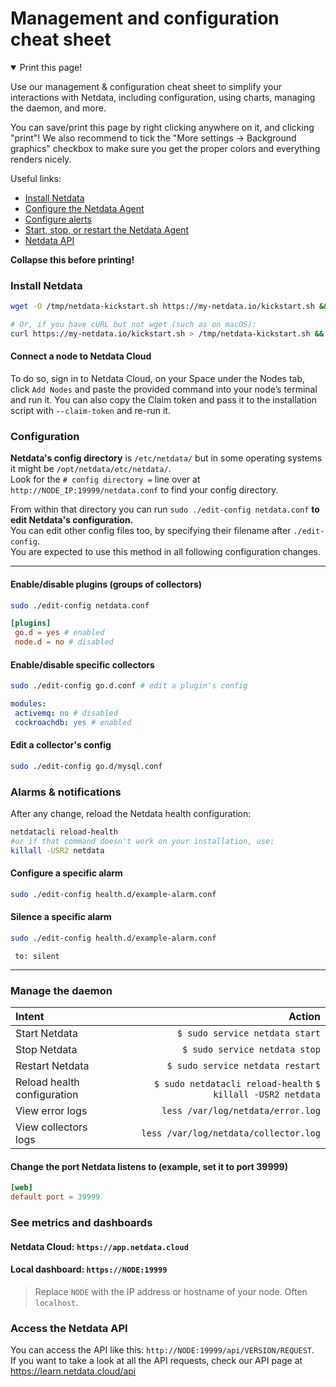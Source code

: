 # Management and configuration cheat sheet

<!--This page is optimized to render properly when viewed from our Learn site-->

<details open><summary>Print this page!</summary>

Use our management &amp; configuration cheat sheet to simplify your interactions with Netdata, including configuration,
using charts, managing the daemon, and more.

You can save/print this page by right clicking anywhere on it, and clicking "print"! We also recommend to tick the "More settings -> Background graphics" checkbox to make sure you get the proper colors and everything renders nicely.

Useful links:

- [Install Netdata](https://github.com/netdata/netdata/blob/master/packaging/installer/README.md)
- [Configure the Netdata Agent](https://github.com/netdata/netdata/blob/master/docs/configure/nodes.md)
- [Configure alerts](https://github.com/netdata/netdata/blob/master/health/REFERENCE.md)
- [Start, stop, or restart the Netdata Agent](https://github.com/netdata/netdata/blob/master/docs/configure/start-stop-restart.md)
- [Netdata API](https://learn.netdata.cloud/api)

**Collapse this before printing!**
</details>

### Install Netdata

```bash
wget -O /tmp/netdata-kickstart.sh https://my-netdata.io/kickstart.sh && sh /tmp/netdata-kickstart.sh

# Or, if you have cURL but not wget (such as on macOS):
curl https://my-netdata.io/kickstart.sh > /tmp/netdata-kickstart.sh && sh /tmp/netdata-kickstart.sh
```

#### Connect a node to Netdata Cloud

To do so, sign in to Netdata Cloud, on your Space under the Nodes tab, click `Add Nodes` and paste the provided command into your node’s terminal and run it.
You can also copy the Claim token and pass it to the installation script with `--claim-token` and re-run it.

### Configuration

**Netdata's config directory** is `/etc/netdata/` but in some operating systems it might be `/opt/netdata/etc/netdata/`.  
Look for the `# config directory =` line over at `http://NODE_IP:19999/netdata.conf` to find your config directory.

From within that directory you can run `sudo ./edit-config netdata.conf` **to edit Netdata's configuration.**  
You can edit other config files too, by specifying their filename after `./edit-config`.  
You are expected to use this method in all following configuration changes.

<!-- #### Edit Netdata's other config files (examples):

- `$ sudo ./edit-config apps_groups.conf`
- `$ sudo ./edit-config ebpf.conf`
- `$ sudo ./edit-config health.d/load.conf`
- `$ sudo ./edit-config go.d/prometheus.conf`

#### View the running Netdata configuration: `http://NODE:19999/netdata.conf`

> Replace `NODE` with the IP address or hostname of your node. Often `localhost`.

## Metrics collection & retention

You can tweak your settings in the netdata.conf file.
📄 [Find your netdata.conf file](https://github.com/netdata/netdata/blob/master/daemon/config/README.md)

Open a new terminal and navigate to the netdata.conf file. Use the edit-config script to make changes: `sudo ./edit-config netdata.conf`

The most popular settings to change are:

#### Increase metrics retention (4GiB)

```
sudo ./edit-config netdata.conf
```

```
[global]
 dbengine multihost disk space = 4096
```

#### Reduce the collection frequency (every 5 seconds)

```
sudo ./edit-config netdata.conf
```

```
[global]
 update every = 5
``` -->

---

#### Enable/disable plugins (groups of collectors)

```bash
sudo ./edit-config netdata.conf
```

```conf
[plugins]
 go.d = yes # enabled
 node.d = no # disabled
```

#### Enable/disable specific collectors

```bash
sudo ./edit-config go.d.conf # edit a plugin's config
```

```yaml
modules:
 activemq: no # disabled
 cockroachdb: yes # enabled
```

#### Edit a collector's config

```bash
sudo ./edit-config go.d/mysql.conf
```

### Alarms & notifications

<!-- #### Add a new alarm

```
sudo touch health.d/example-alarm.conf
sudo ./edit-config health.d/example-alarm.conf
``` -->
After any change, reload the Netdata health configuration:

```bash
netdatacli reload-health
#or if that command doesn't work on your installation, use:
killall -USR2 netdata
```

#### Configure a specific alarm

```bash
sudo ./edit-config health.d/example-alarm.conf
```

#### Silence a specific alarm

```bash
sudo ./edit-config health.d/example-alarm.conf
```

```
 to: silent
```

<!-- #### Disable alarms and notifications

```conf
[health]
 enabled = no
``` -->

---

### Manage the daemon

| Intent                      |                                                                Action |
| :-------------------------- | --------------------------------------------------------------------: |
| Start Netdata               |                                      `$ sudo service netdata start` |
| Stop Netdata                |                                       `$ sudo service netdata stop` |
| Restart Netdata             |                                    `$ sudo service netdata restart` |
| Reload health configuration |           `$ sudo netdatacli reload-health` `$ killall -USR2 netdata` |
| View error logs             |                                     `less /var/log/netdata/error.log` |
| View collectors logs        |                               `less /var/log/netdata/collector.log` |

#### Change the port Netdata listens to (example, set it to port 39999)

```conf
[web]
default port = 39999
```

### See metrics and dashboards

#### Netdata Cloud: `https://app.netdata.cloud`

#### Local dashboard: `https://NODE:19999`

> Replace `NODE` with the IP address or hostname of your node. Often `localhost`.

### Access the Netdata API

You can access the API like this: `http://NODE:19999/api/VERSION/REQUEST`.  
If you want to take a look at all the API requests, check our API page at <https://learn.netdata.cloud/api>
<!-- 
## Interact with charts

| Intent                                 |                                                                                                                                                                                                                                                                          Action |
| -------------------------------------- | ------------------------------------------------------------------------------------------------------------------------------------------------------------------------------------------------------------------------------------------------------------------------------: |
| Stop a chart from updating             |                                                                                                                                                                                                                                                                         `click` |
| Zoom                                   | **Cloud** <br/> use the `zoom in` and `zoom out` buttons on any chart (upper right corner) <br/><br/> **Agent**<br/>`SHIFT` or `ALT` + `mouse scrollwheel` <br/> `SHIFT` or `ALT` + `two-finger pinch` (touchscreen) <br/> `SHIFT` or `ALT` + `two-finger scroll` (touchscreen) |
| Zoom to a specific timeframe           |                                                                                                                                **Cloud**<br/>use the `select and zoom` button on any chart and then do a `mouse selection` <br/><br/> **Agent**<br/>`SHIFT` + `mouse selection` |
| Pan forward or back in time            |                                                                                                                                                                                                                  `click` & `drag` <br/> `touch` & `drag` (touchpad/touchscreen) |
| Select a certain timeframe             |                                                                                                                                                                                `ALT` + `mouse selection` <br/> WIP need to evaluate this `command?` + `mouse selection` (macOS) |
| Reset to default auto refreshing state |                                                                                                                                                                                                                                                                  `double click` | -->

<!-- ## Dashboards

#### Disable the local dashboard

Use the `edit-config` script to edit the `netdata.conf` file.

```
[web]
mode = none
``` -->

<!-- #### Opt out from anonymous statistics

```
sudo touch .opt-out-from-anonymous-statistics
``` -->

<!-- ## Understanding the dashboard

**Charts**: A visualization displaying one or more collected/calculated metrics in a time series. Charts are generated
by collectors.

**Dimensions**: Any value shown on a chart, which can be raw or calculated values, such as percentages, averages,
minimums, maximums, and more.

**Families**: One instance of a monitored hardware or software resource that needs to be monitored and displayed
separately from similar instances. Example, disks named
**sda**, **sdb**, **sdc**, and so on.

**Contexts**: A grouping of charts based on the types of metrics collected and visualized.
**disk.io**, **disk.ops**, and **disk.backlog** are all contexts. -->

<br/>
<br/>
<br/>
<br/>
<br/>
